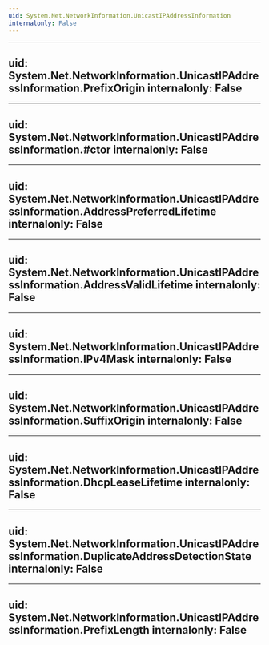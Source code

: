 ```yaml
---
uid: System.Net.NetworkInformation.UnicastIPAddressInformation
internalonly: False
---
```


---
uid: System.Net.NetworkInformation.UnicastIPAddressInformation.PrefixOrigin
internalonly: False
---

---
uid: System.Net.NetworkInformation.UnicastIPAddressInformation.#ctor
internalonly: False
---

---
uid: System.Net.NetworkInformation.UnicastIPAddressInformation.AddressPreferredLifetime
internalonly: False
---

---
uid: System.Net.NetworkInformation.UnicastIPAddressInformation.AddressValidLifetime
internalonly: False
---

---
uid: System.Net.NetworkInformation.UnicastIPAddressInformation.IPv4Mask
internalonly: False
---

---
uid: System.Net.NetworkInformation.UnicastIPAddressInformation.SuffixOrigin
internalonly: False
---

---
uid: System.Net.NetworkInformation.UnicastIPAddressInformation.DhcpLeaseLifetime
internalonly: False
---

---
uid: System.Net.NetworkInformation.UnicastIPAddressInformation.DuplicateAddressDetectionState
internalonly: False
---

---
uid: System.Net.NetworkInformation.UnicastIPAddressInformation.PrefixLength
internalonly: False
---

